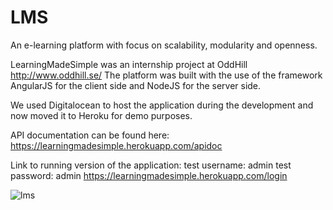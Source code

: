 # LMS
An e-learning platform with focus on scalability, modularity and openness.

LearningMadeSimple was an internship project at OddHill http://www.oddhill.se/
The platform was built with the use of the framework AngularJS for the client side and NodeJS for the server side.

We used Digitalocean to host the application during the development and now moved it to Heroku for demo purposes.

API documentation can be found here:
https://learningmadesimple.herokuapp.com/apidoc

Link to running version of the application:
test username: admin
test password: admin
https://learningmadesimple.herokuapp.com/login

![lms](http://simon.brasse-pc.eu/portfolio/images/lmsFront.jpg)

